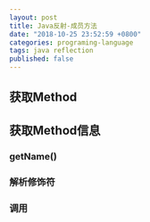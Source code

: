 ```yaml
---
layout: post
title: Java反射-成员方法
date: "2018-10-25 23:52:59 +0800"
categories: programing-language
tags: java reflection
published: false
---
```


## 获取Method

## 获取Method信息

### getName()

### 解析修饰符

### 调用
